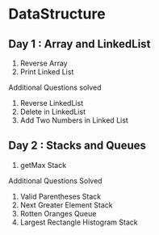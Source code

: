 # DataStructure

## Day 1 : Array and LinkedList
1. Reverse Array
2. Print Linked List

Additional Questions solved

1. Reverse LinkedList
2. Delete in LinkedList
3. Add Two Numbers in Linked List

## Day 2 : Stacks and Queues

1. getMax Stack

Additional Questions Solved

1. Valid Parentheses Stack
2. Next Greater Element Stack
3. Rotten Oranges Queue
4. Largest Rectangle Histogram Stack

